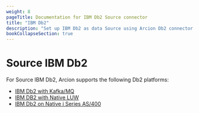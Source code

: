 ```yaml
---
weight: 8
pageTitle: Documentation for IBM Db2 Source connector
title: "IBM Db2"
description: "Set up IBM Db2 as data Source using Arcion Db2 connector. Arcion supports Db2 on Kafka/MQ, Native LUW, and i Series AS/400 platforms."
bookCollapseSection: true
---
```


# Source IBM Db2

For Source IBM Db2, Arcion supports the following Db2 platforms:

- [IBM Db2 with Kafka/MQ](/docs/source-setup/db2/db2_mq_kafka)
- [IBM DB2 with Native LUW](/docs/source-setup/db2/db2_native_luw)
- [IBM Db2 on Native i Series AS/400](/docs/source-setup/db2/db2_i_as400)
